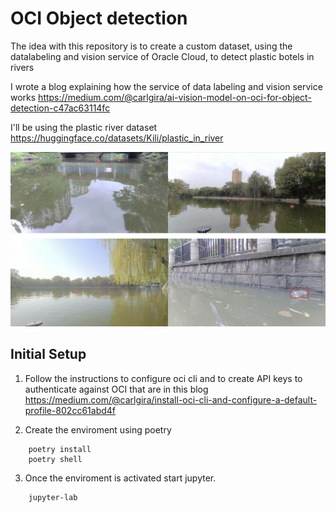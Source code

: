 # OCI Object detection

The idea with this repository is to create a custom dataset, using the datalabeling and vision service of Oracle Cloud, to detect plastic botels in rivers 

I wrote a blog explaining how the service of data labeling and vision service works https://medium.com/@carlgira/ai-vision-model-on-oci-for-object-detection-c47ac63114fc


I'll be using the plastic river dataset https://huggingface.co/datasets/Kili/plastic_in_river

<img src="imgs/dataset-cover.png"/>

## Initial Setup

1. Follow the instructions to configure oci cli and to create API keys to authenticate against OCI that are in this blog https://medium.com/@carlgira/install-oci-cli-and-configure-a-default-profile-802cc61abd4f

2. Create the enviroment using poetry

```
    poetry install
    poetry shell
```

3. Once the enviroment is activated start jupyter.

```
    jupyter-lab
```


